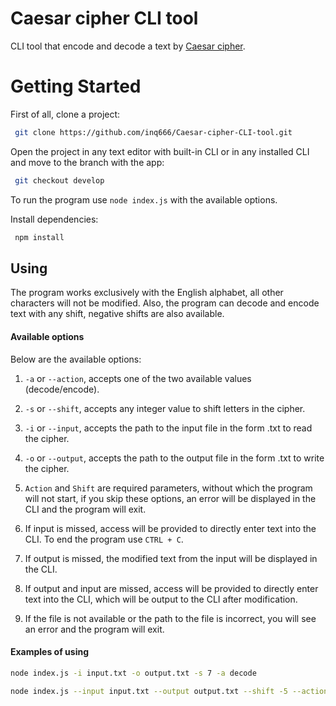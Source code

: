 # Caesar cipher CLI tool

CLI tool that encode and decode a text by [Caesar cipher](https://en.wikipedia.org/wiki/Caesar_cipher).

# **Getting Started**

First of all, clone a project:

```bash
 git clone https://github.com/inq666/Caesar-cipher-CLI-tool.git
```

Open the project in any text editor with built-in CLI or in any installed CLI and move to the branch with the app:

```bash
 git checkout develop
```

To run the program use `node index.js` with the available options.

Install dependencies:

```bash
 npm install
```

## Using

The program works exclusively with the English alphabet, all other characters will not be modified. Also, the program can decode and encode text with any shift, negative shifts are also available.

#### Available options

Below are the available options:

1. `-a` or `--action`, accepts one of the two available values (decode/encode).
2. `-s` or `--shift`, accepts any integer value to shift letters in the cipher.
3. `-i` or `--input`, accepts the path to the input file in the form .txt to read the cipher.
4. `-o` or `--output`, accepts the path to the output file in the form .txt to write the cipher.

5. `Action` and `Shift` are required parameters, without which the program will not start, if you skip these options, an error will be displayed in the CLI and the program will exit.
6. If input is missed, access will be provided to directly enter text into the CLI. To end the program use `CTRL + C`.
7. If output is missed, the modified text from the input will be displayed in the CLI.
8. If output and input are missed, access will be provided to directly enter text into the CLI, which will be output to the CLI after modification.
9. If the file is not available or the path to the file is incorrect, you will see an error and the program will exit.

#### Examples of using

```bash
node index.js -i input.txt -o output.txt -s 7 -a decode
```

```bash
node index.js --input input.txt --output output.txt --shift -5 --action encode
```
